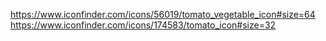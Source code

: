 https://www.iconfinder.com/icons/56019/tomato_vegetable_icon#size=64
https://www.iconfinder.com/icons/174583/tomato_icon#size=32
